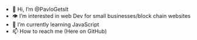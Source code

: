 - 👋 Hi, I’m @PavloGetsIt
- 👁 I’m interested in web Dev for small businesses/block chain websites
- 🌱 I’m currently learning JavaScript
- 📫 How to reach me (Here on GitHub)


